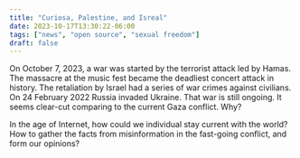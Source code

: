 ```yaml
---
title: "Curiosa, Palestine, and Isreal"
date: 2023-10-17T13:30:22-06:00
tags: ["news", "open source", "sexual freedom"]
draft: false
---
```


On October 7, 2023, a war was started by the terrorist attack led by Hamas. The massacre at the music fest became the deadliest concert attack in history. The retaliation by Israel had a series of war crimes against civilians. On 24 February 2022 Russia invaded Ukraine. That war is still ongoing. It seems clear-cut comparing to the current Gaza conflict. Why? 

In the age of Internet, how could we individual stay current with the world? How to gather the facts from misinformation in the fast-going conflict, and form our opinions? 


